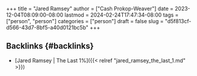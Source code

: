 +++
title = "Jared Ramsey"
author = ["Cash Prokop-Weaver"]
date = 2023-12-04T08:09:00-08:00
lastmod = 2024-02-24T17:47:34-08:00
tags = ["person", "person"]
categories = ["person"]
draft = false
slug = "d5f813cf-d566-43d7-8bf5-a40d0121bc5b"
+++

## Backlinks {#backlinks}

-   [Jared Ramsey | The Last 1%]({{< relref "jared_ramsey_the_last_1.md" >}})
